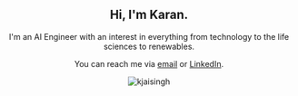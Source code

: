 <h2 align="center">Hi, I'm Karan.</h1>
<p align="center">I'm an AI Engineer with an interest in everything from technology to the life sciences to renewables.</p>
<p align="center">You can reach me via <a href="mailto:kj.jaisingh@gmail.com">email</a> or <a href="https://www.linkedin.com/in/karan-jaisingh/">LinkedIn</a>.</p>
<p align="center"><img align="center" src="https://github-readme-stats.vercel.app/api?username=kjaisingh&show_icons=true" alt="kjaisingh" /></p>
